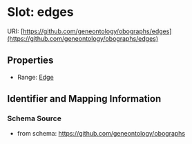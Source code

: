 # Slot: edges

URI: [https://github.com/geneontology/obographs/edges](https://github.com/geneontology/obographs/edges)



<!-- no inheritance hierarchy -->


## Properties

 * Range: [Edge](Edge.md)



## Identifier and Mapping Information







### Schema Source


* from schema: https://github.com/geneontology/obographs



